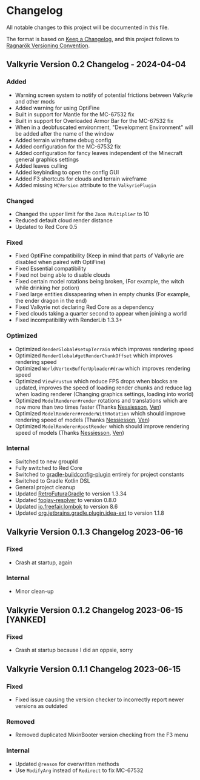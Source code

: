 # Changelog

All notable changes to this project will be documented in this file.

The format is based on [Keep a Changelog](https://keepachangelog.com/en/1.0.0/), and this project follows to [Ragnarök Versioning Convention](https://shor.cz/ragnarok_versioning_convention).

## Valkyrie Version 0.2 Changelog - 2024-04-04

### Added

- Warning screen system to notify of potential frictions between Valkyrie and other mods
- Added warning for using OptiFine
- Built in support for Mantle for the MC-67532 fix
- Built in support for Overloaded Armor Bar for the MC-67532 fix
- When in a deobfuscated environment, "Development Environment" will be added after the name of the window
- Added terrain wireframe debug config
- Added configuration for the MC-67532 fix
- Added configuration for fancy leaves independent of the Minecraft general graphics settings
- Added leaves culling
- Added keybinding to open the config GUI
- Added F3 shortcuts for clouds and terrain wireframe
- Added missing `MCVersion` attribute to the `ValkyriePlugin` 

### Changed

- Changed the upper limit for the `Zoom Multiplier` to 10
- Reduced default cloud render distance
- Updated to Red Core 0.5

### Fixed

- Fixed OptiFine compatibility (Keep in mind that parts of Valkyrie are disabled when paired with OptiFine)
- Fixed Essential compatibility
- Fixed not being able to disable clouds
- Fixed certain model rotations being broken, (For example, the witch while drinking her potion)
- Fixed large entities dissapearing when in empty chunks (For example, the ender dragon in the end)
- Fixed Valkyrie not declaring Red Core as a dependency
- Fixed clouds taking a quarter second to appear when joining a world
- Fixed incompatibility with RenderLib 1.3.3+

### Optimized

- Optimized `RenderGlobal#setupTerrain` which improves rendering speed
- Optimized `RenderGlobal#getRenderChunkOffset` which improves rendering speed
- Optimized `WorldVertexBufferUploader#draw` which improves rendering speed
- Optimized `ViewFrustum` which reduce FPS drops when blocks are updated, improves the speed of loading render chunks and reduce lag when loading renderer (Changing graphics settings, loading into world)
- Optimized `ModelRenderer#render` rotations and translations which are now more than two times faster (Thanks [Nessiesson], [Ven])
- Optimized `ModelRenderer#renderWithRotation` which should improve rendering speed of models (Thanks [Nessiesson], [Ven])
- Optimized `ModelRenderer#postRender` which should improve rendering speed of models (Thanks [Nessiesson], [Ven])

### Internal

- Switched to new groupId
- Fully switched to Red Core
- Switched to [gradle-buildconfig-plugin](https://github.com/gmazzo/gradle-buildconfig-plugin) entirely for project constants
- Switched to Gradle Kotlin DSL
- General project cleanup
- Updated [RetroFuturaGradle](https://github.com/GTNewHorizons/RetroFuturaGradle) to version 1.3.34
- Updated [foojay-resolver](https://github.com/gradle/foojay-toolchains) to version 0.8.0
- Updated [io.freefair.lombok](https://plugins.gradle.org/plugin/io.freefair.lombok) to version 8.6
- Updated [org.jetbrains.gradle.plugin.idea-ext](https://plugins.gradle.org/plugin/org.jetbrains.gradle.plugin.idea-ext) to version 1.1.8

## Valkyrie Version 0.1.3 Changelog 2023-06-16

### Fixed

- Crash at startup, again

### Internal

- Minor clean-up

## Valkyrie Version 0.1.2 Changelog 2023-06-15 [YANKED]

### Fixed

- Crash at startup because I did an oppsie, sorry

## Valkyrie Version 0.1.1 Changelog 2023-06-15

### Fixed

- Fixed issue causing the version checker to incorrectly report newer versions as outdated

### Removed

- Removed duplicated MixinBooter version checking from the F3 menu

### Internal

- Updated `@reason` for overwritten methods
- Use `ModifyArg` instead of `Redirect` to fix MC-67532

[Nessiesson]: https://github.com/Nessiesson 
[Ven]: https://github.com/basdxz
